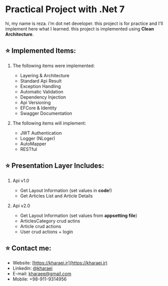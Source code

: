 # Practical Project with .Net 7
hi, my name is reza. i'm dot net developer.
this project is for practice and I'll implement here what I learned. 
this project is implemented using **Clean Architecture**.

## :star: Implemented Items:
1. The following items were implemented:
   - Layering & Architecture
   - Standard Api Result 
   - Exception Handling 
   - Automatic Validation
   - Dependency Injection
   - Api Versioning
   - EFCore & Identity
   - Swagger Documentation

2. The following items will implement:
   - JWT Authentication
   - Logger (NLoger)
   - AutoMapper
   - RESTful

## :star: Presentation Layer Includes: 
1. Api v1.0
   - Get Layout Information (set values in **code**!)
   - Get Articles List and Article Details

2. Api v2.0
   - Get Layout Information (set values from **appsetting file**)
   - ArticlesCategory crud actins
   - Article crud actions
   - User crud actions + login

## :star: Contact me:
- Website: [https://kharaei.ir](https://kharaei.ir)
- Linkedin: [@kharaei](https://www.linkedin.com/in/kharaei)
- E-mail: [kharaee@gmail.com](mailto:kharaee@gmail.com)
- Mobile: +98-911-9314956